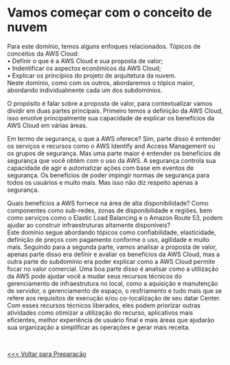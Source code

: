 # Vamos começar com o conceito de nuvem
Para este domínio, temos alguns enfoques relacionados. Tópicos de conceitos da AWS Cloud: <br>
•	Definir o que é a AWS Cloud e sua proposta de valor; <br>
•	Indentificar os aspectos econômicos da AWS Cloud;<br>
•	Explicar os princípios do projeto de arquitetura da nuvem.<br>
Neste domínio, como com os outros, abordaremos o tópico maior, abordando individualmente cada um dos subdomínios.<br>
<p>
O propósito é falar sobre a proposta de valor, para contextualizar vamos dividir em duas partes principais. Primeiro temos a definição da AWS Cloud, isso envolve principalmente sua capacidade de explicar os benefícios da AWS Cloud em várias áreas. </p><p>
Em termo de segurança, o que a AWS oferece? Sim, parte disso é entender os serviços e recursos como o AWS Identify and Access Management ou os grupos de segurança. Mas uma parte maior é entender os benefícios de segurança que você obtém com o uso da AWS. A segurança controla sua capacidade de agir e automatizar ações com base em eventos de segurança. Os benefícios de poder impingir normas de segurança para todos os usuários e muito mais. Mas isso não diz respeito apenas à segurança.</p><p>
Quais benefícios a AWS fornece na área de alta disponibilidade? Como componentes como sub-redes, zonas de disponibilidade e regiões, bem como serviços como o Elastic Load Balancing e o Amazon Route 53, podem ajudar ao construir infraestruturas altamente disponíveis? <br>
Este domínio segue abordando tópicos como confiabilidade, elasticidade, definição de preços com pagamento conforme o uso, agilidade e muito mais.
Seguindo para a segunda parte, vamos analisar a proposta de valor, apenas parte disso era definir e avaliar os benefícios da AWS Cloud, mas a outra parte do subdomínio era poder explicar como a AWS Cloud permite focar no valor comercial. Uma boa parte disso é analisar como a utilização da AWS pode ajudar você a mudar seus recursos técnicos do gerenciamento de infraestrutura no local, como a aquisição e manutenção de servidor,  o gerenciamento de espaço, o resfriamento e tudo mais que se refere aos requisitos de execução e/ou co-localização de seu datar Center. Com esses recursos técnicos liberados, eles podem priorizar outras atividades como otimizar a utilização do recurso, aplicativos mais eficientes, melhor experiência de usuário final e mais áreas que ajudarão sua organização a simplificar as operações e gerar mais receita.</p> <br>

<a href="Preparação para o Exame.md" target="_self"  rel="prev"><<< Voltar para Preparação</a>
